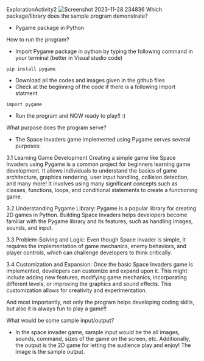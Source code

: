 ExplorationActivity2
![Screenshot 2023-11-28 234836](https://github.com/CS2613-FA23/explorationactivity2-schotsuwCS1003/assets/97477021/441641bc-2adc-4e05-bb22-d2083c8d9dc2)
Which package/library does the sample program demonstrate? 
- Pygame package in Python

How to run the program? 
- Import Pygame package in python by typing the following command in your terminal (better in Visual studio code)
````
pip install pygame
````
- Download all the codes and images given in the github files
- Check at the beginning of the code if there is a following import statment
````
import pygame
````
- Run the program and NOW ready to play!! :)
  
What purpose does the program serve? 
- The Space Invaders game implemented using Pygame serves several purposes:

3.1 Learning Game Development
Creating a simple game like Space Invaders using Pygame is a common project for beginners learning game development. It allows individuals to understand the basics of game architecture, graphics rendering, user input handling, collision detection, and many more! It involves using many significant concepts such as classes, functions, loops, and conditional statements to create a functioning game.

3.2 Understanding Pygame Library:
Pygame is a popular library for creating 2D games in Python. Building Space Invaders helps developers become familiar with the Pygame library and its features, such as handling images, sounds, and input.

3.3 Problem-Solving and Logic:
Even though Space invader is simple, it requires the implementation of game mechanics, enemy behaviors, and player controls, which can challenge developers to think critically.

3.4 Customization and Expansion:
Once the basic Space Invaders game is implemented, developers can customize and expand upon it. This might include adding new features, modifying game mechanics, incorporating different levels, or improving the graphics and sound effects. This customization allows for creativity and experimentation.

And most importantly, not only the program helps developing coding skills, but also it is always fun to play a game!! 

What would be some sample input/output?
- In the space invader game, sample input would be the all images, sounds, command, sizes of the game on the screen, etc. Additionally, the output is the 2D game for letting the audience play and enjoy! The image is the sample output.
